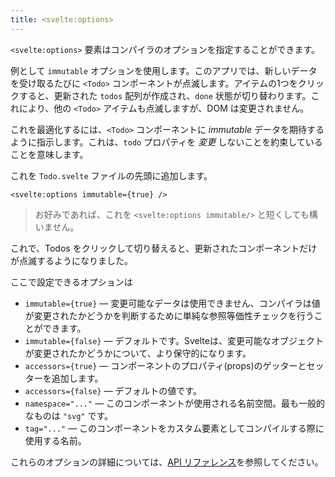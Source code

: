 ```yaml
---
title: <svelte:options>
---
```


`<svelte:options>` 要素はコンパイラのオプションを指定することができます。

例として `immutable` オプションを使用します。このアプリでは、新しいデータを受け取るたびに `<Todo>` コンポーネントが点滅します。アイテムの1つをクリックすると、更新された `todos` 配列が作成され、`done` 状態が切り替わります。これにより、他の `<Todo>` アイテムも点滅しますが、DOM は変更されません。

これを最適化するには、`<Todo>` コンポーネントに _immutable_ データを期待するように指示します。これは、`todo` プロパティを *変更* しないことを約束していることを意味します。

これを `Todo.svelte` ファイルの先頭に追加します。

```svelte
<svelte:options immutable={true} />
```

> お好みであれば、これを `<svelte:options immutable/>` と短くしても構いません。

これで、Todos をクリックして切り替えると、更新されたコンポーネントだけが点滅するようになりました。

ここで設定できるオプションは

- `immutable={true}` — 変更可能なデータは使用できません、コンパイラは値が変更されたかどうかを判断するために単純な参照等価性チェックを行うことができます。
- `immutable={false}` — デフォルトです。Svelteは、変更可能なオブジェクトが変更されたかどうかについて、より保守的になります。
- `accessors={true}` — コンポーネントのプロパティ(props)のゲッターとセッターを追加します。
- `accessors={false}` — デフォルトの値です。
- `namespace="..."` —  このコンポーネントが使用される名前空間。最も一般的なものは `"svg"` です。
- `tag="..."` — このコンポーネントをカスタム要素としてコンパイルする際に使用する名前。

これらのオプションの詳細については、[API リファレンス](/docs)を参照してください。
